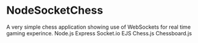 # NodeSocketChess
A very simple chess application showing use of WebSockets for real time gaming experince.
Node.js Express Socket.io EJS Chess.js Chessboard.js
